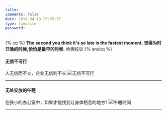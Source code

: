 ```yaml
---
title:
comments: false
date: 2018-04-19 23:25:37
type: favorite
password:
---
```

{% cq %}
**The second you think it's so late is the fastest moment.
觉得为时已晚的时候,恰恰是最早的时候.**
哈佛校训
{% endcq %}

#### 无信不可行
人无信而不立，企业无信则不长
![无信不可行](http://p6spipky2.bkt.clouddn.com/qcczone/180420/1g1AacdKhI.jpg?imageslim)

***

#### 无处安放的午睡  
在狭小的办公室中，如果才能找到让身体栖息的地方?
![午睡时间](http://p6spipky2.bkt.clouddn.com/qcczone/180420/F5c28F6C9f.jpg?imageslim)

***







